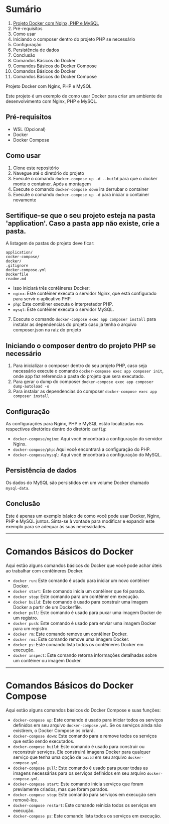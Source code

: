 # Sumário

1. [Projeto Docker com Nginx, PHP e MySQL](#projeto)
2. Pré-requisitos
3. Como usar
4. Iniciando o composer dentro do projeto PHP se necessário
5. Configuração
6. Persistência de dados
7. Conclusão
8. Comandos Básicos do Docker
9. Comandos Básicos do Docker Compose
10. Comandos Básicos do Docker
11. Comandos Básicos do Docker Compose

<a name="projeto" />Projeto Docker com Nginx, PHP e MySQL

Este projeto é um exemplo de como usar Docker para criar um ambiente de desenvolvimento com Nginx, PHP e MySQL.

## Pré-requisitos
- WSL (Opcional)
- Docker
- Docker Compose

## Como usar

1. Clone este repositório
2. Navegue até o diretório do projeto
3. Execute o comando `docker-compose up -d --build` para que o docker monte o container. Após a montagem
4. Execute o comando `docker-compose down` ira derrubar o container
5. Execute o comando `docker-compose up -d` para iniciar o container novamente

## Sertifique-se que o seu projeto esteja na pasta 'application'. Caso a pasta app não existe, crie a pasta.
  A listagem de pastas do projeto deve ficar:

    application/
    cocker-compose/
    docker/
    .gitignore
    docker-compose.yml
    Dockerfile
    readme.md
    
- Isso iniciará três contêineres Docker:
- `nginx`: Este contêiner executa o servidor Nginx, que está configurado para servir o aplicativo PHP.
- `php`: Este contêiner executa o interpretador PHP.
- `mysql`: Este contêiner executa o servidor MySQL.

7. Ececute o comando `docker-compose exec app composer install` para instalar as dependencias do projeto caso já tenha o arquivo composer.json na raiz do projeto

## Iniciando o composer dentro do projeto PHP se necessário
1. Para inicializar o composer dentro do seu projeto PHP, caso seja necessário execute o comando `docker-compose exec app composer init`, onde app faz referencia a pasta do projeto que sera executado.
2. Para gerar o dump do composer `docker-compose exec app composer dump-autoload -o`
3. Para instalar as dependencias do composer `docker-compose exec app composer install`

## Configuração

As configurações para Nginx, PHP e MySQL estão localizadas nos respectivos diretórios dentro do diretório `config`:

- `docker-compose/nginx`: Aqui você encontrará a configuração do servidor Nginx.
- `docker-compose/php`: Aqui você encontrará a configuração do PHP.
- `docker-compose/mysql`: Aqui você encontrará a configuração do MySQL.

## Persistência de dados

Os dados do MySQL são persistidos em um volume Docker chamado `mysql-data`.

## Conclusão

Este é apenas um exemplo básico de como você pode usar Docker, Nginx, PHP e MySQL juntos. Sinta-se à vontade para modificar e expandir este exemplo para se adequar às suas necessidades.

----------------------------------------------------------------------------

# Comandos Básicos do Docker

Aqui estão alguns comandos básicos do Docker que você pode achar úteis ao trabalhar com contêineres Docker.

- `docker run`: Este comando é usado para iniciar um novo contêiner Docker.
- `docker start`: Este comando inicia um contêiner que foi parado.
- `docker stop`: Este comando para um contêiner em execução.
- `docker build`: Este comando é usado para construir uma imagem Docker a partir de um Dockerfile.
- `docker pull`: Este comando é usado para puxar uma imagem Docker de um registro.
- `docker push`: Este comando é usado para enviar uma imagem Docker para um registro.
- `docker rm`: Este comando remove um contêiner Docker.
- `docker rmi`: Este comando remove uma imagem Docker.
- `docker ps`: Este comando lista todos os contêineres Docker em execução.
- `docker inspect`: Este comando retorna informações detalhadas sobre um contêiner ou imagem Docker.

---------------------------------------------------------------------------

# Comandos Básicos do Docker Compose

Aqui estão alguns comandos básicos do Docker Compose e suas funções:

- `docker-compose up`: Este comando é usado para iniciar todos os serviços definidos em seu arquivo `docker-compose.yml`. Se os serviços ainda não existirem, o Docker Compose os criará.
- `docker-compose down`: Este comando para e remove todos os serviços que estão sendo executados.
- `docker-compose build`: Este comando é usado para construir ou reconstruir serviços. Ele construirá imagens Docker para qualquer serviço que tenha uma opção de `build` em seu arquivo `docker-compose.yml`.
- `docker-compose pull`: Este comando é usado para puxar todas as imagens necessárias para os serviços definidos em seu arquivo `docker-compose.yml`.
- `docker-compose start`: Este comando inicia serviços que foram previamente criados, mas que foram parados.
- `docker-compose stop`: Este comando para serviços em execução sem removê-los.
- `docker-compose restart`: Este comando reinicia todos os serviços em execução.
- `docker-compose ps`: Este comando lista todos os serviços em execução.
